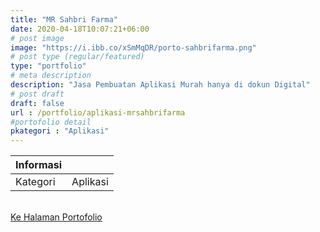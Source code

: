 ```yaml
---
title: "MR Sahbri Farma"
date: 2020-04-18T10:07:21+06:00
# post image
image: "https://i.ibb.co/xSmMqDR/porto-sahbrifarma.png"
# post type (regular/featured)
type: "portfolio"
# meta description
description: "Jasa Pembuatan Aplikasi Murah hanya di dokun Digital"
# post draft
draft: false
url : /portfolio/aplikasi-mrsahbrifarma
#portofolio detail
pkategori : "Aplikasi"
---
```


| <b>Informasi</b> |  |
| :------------- |:-------------|
| Kategori              | Aplikasi    | 

<br/>
<div class="row px-2 mt-2">
    <div class="col-md-6 mb-3 px-1">
        <a href="/portfolio" class="btn btn-porto2 btn-lg btn-block data-aos="fade-right><i class="ti-rocket"></i> Ke Halaman Portofolio</a>
    </div>
</div>
